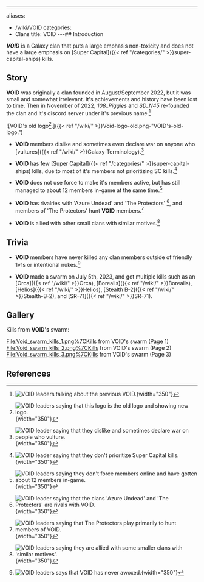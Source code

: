 ---
aliases:
- /wiki/VOID
categories:
- Clans
title: VOID
---## Introduction

**_VOID_** is a Galaxy clan that puts a large emphasis non-toxicity and does not have a large emphasis on [Super Capital]({{< ref "/categories/" >}}super-capital-ships) kills.

## Story

**VOID** was originally a clan founded in August/September 2022, but it was small and somewhat irrelevant. It's achievements and history have been lost to time. Then in November of 2022, _108_Piggies_ and _SD_N45_ re-founded the clan and it's discord server under it's previous name.[^1]

![VOID's old logo[^2].]({{< ref "/wiki/" >}}Void-logo-old.png-"VOID's-old-logo.")

- **VOID** members dislike and sometimes even declare war on anyone who [vultures]({{< ref "/wiki/" >}}Galaxy-Terminology).[^4]

<!-- -->

- **VOID** has few [Super Capital]({{< ref "/categories/" >}}super-capital-ships) kills, due to most of it's members not prioritizing SC kills.[^5]

<!-- -->

- **VOID** does not use force to make it's members active, but has still managed to about 12 members in-game at the same time.[^6]

<!-- -->

- **VOID** has rivalries with 'Azure Undead' and 'The Protectors' [^7], and members of 'The Protectors' hunt **VOID** members.[^8]

<!-- -->

- **VOID** is allied with other small clans with similar motives.[^9]

## Trivia

- **VOID** members have never killed any clan members outside of friendly 1v1s or intentional nukes.[^10]

<!-- -->

- **VOID** made a swarm on July 5th, 2023, and got multiple kills such as an [Orca]({{< ref "/wiki/" >}}Orca), [Borealis]({{< ref "/wiki/" >}}Borealis), [Helios]({{< ref "/wiki/" >}}Helios), [Stealth B-2]({{< ref "/wiki/" >}}Stealth-B-2), and [SR-71]({{< ref "/wiki/" >}}SR-71).

## Gallery

Kills from **VOID's** swarm:

<File:Void_swarm_kills_1.png%7CKills> from VOID's swarm (Page 1) <File:Void_swarm_kills_2.png%7CKills> from VOID's swarm (Page 2) <File:Void_swarm_kills_3.png%7CKills> from VOID's swarm (Page 3)

## References

<references />

[^1]: ![VOID leaders talking about the previous
VOID.](Void_citation_old_void.png "VOID leaders talking about the previous VOID."){width="350"}

[^2]: ![VOID leaders saying that this logo is the old logo and showing new
logo.](Void_citation_logo.png "VOID leaders saying that this logo is the old logo and showing new logo."){width="350"}

[^3]: ![VOID leaders saying that this logo is the old logo and showing new
logo.](Void_citation_logo.png "VOID leaders saying that this logo is the old logo and showing new logo."){width="350"}

[^4]: ![VOID leader saying that they dislike and sometimes declare war on
people who
vulture.](Void_citation_warring_vultures.png "VOID leader saying that they dislike and sometimes declare war on people who vulture."){width="350"}

[^5]: ![VOID leader saying that they don't prioritize Super Capital
kills.](Void_citation_no_sc_kills.png "VOID leader saying that they don't prioritize Super Capital kills."){width="350"}

[^6]: ![VOID leaders saying they don't force members online and have
gotten about 12 members
in-game.](Void_citation_12_players.png "VOID leaders saying they don't force members online and have gotten about 12 members in-game."){width="350"}

[^7]: ![VOID leader saying that the clans 'Azure Undead' and 'The
Protectors' are rivals with
VOID.](Void_citation_rivals.png "VOID leader saying that the clans 'Azure Undead' and 'The Protectors' are rivals with VOID."){width="350"}

[^8]: ![VOID leaders saying that The Protectors play primarily to hunt
members of
VOID.](Void_citation_tp_hunting.png "VOID leaders saying that The Protectors play primarily to hunt members of VOID."){width="350"}

[^9]: ![VOID leaders saying they are allied with some smaller clans with
'similar
motives'.](Void_citation_allies.png "VOID leaders saying they are allied with some smaller clans with 'similar motives'."){width="350"}

[^10]: ![VOID leaders says that VOID has never
awoxed.](Void_citation_no_awox.png "VOID leaders says that VOID has never awoxed."){width="350"}